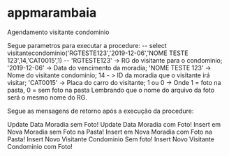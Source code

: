 # appmarambaia
Agendamento visitante condominio

Segue parametros para executar a procedure:
-- select visitantecondominio('RGTESTE123','2019-12-06','NOME TESTE 123',14,'CAT0015',1) --
'RGTESTE123' -> RG do visitante para o condominio;
'2019-12-06' -> Data do vencimento da moradia;
'NOME TESTE 123' -> Nome do visitante condominio;
14 - > ID da moradia que o visitante irá visitar;
'CAT0015' -> Placa do carro do visitante;
1 ou 0 -> Onde 1 = foto na pasta, 0 = sem foto na pasta
Lembrando que o nome do arquivo da foto será o mesmo nome do RG.

Segue as mensagens de retorno após a execução da procedure:

Update Data Moradia sem Foto!
Update Data Moradia com Foto!
Insert em Nova Moradia sem Foto na Pasta!
Insert em Nova Moradia com Foto na Pasta!
Insert Novo Visitante Condominio Sem foto!
Insert Novo Visitante Condominio com Foto!

